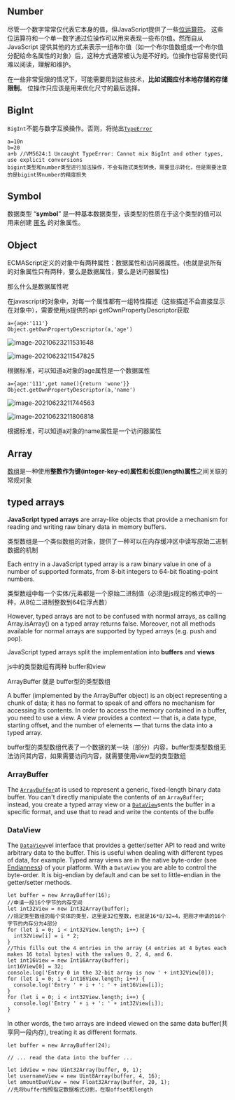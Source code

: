 ## Number

尽管一个数字常常仅代表它本身的值，但JavaScript提供了一些[位运算符](https://developer.mozilla.org/en-US/docs/Web/JavaScript/Reference/Operators/Bitwise_Operators)。 这些位运算符和一个单一数字通过位操作可以用来表现一些布尔值。然而自从 JavaScript 提供其他的方式来表示一组布尔值（如一个布尔值数组或一个布尔值分配给命名属性的对象）后，这种方式通常被认为是不好的。位操作也容易使代码难以阅读，理解和维护。

在一些非常受限的情况下，可能需要用到这些技术，**比如试图应付本地存储的存储限制**。 位操作只应该是用来优化尺寸的最后选择。

<!--比如本地只能存八个字符，那么最大个数字9999999，要存草果8个值的数字可以采用位运算，因为位运算的左移1位相当于乘以2-->

## BigInt

`BigInt`不能与数字互换操作。否则，将抛出[`TypeError`](https://developer.mozilla.org/zh-CN/docs/Web/JavaScript/Reference/Global_Objects/TypeError)

```
a=10n
b=20
a+b //VM5624:1 Uncaught TypeError: Cannot mix BigInt and other types, use explicit conversions
bigint类型和number类型进行加法操作，不会有隐式类型转换，需要显示转化，但是需要注意的是bigint转number的精度损失
```

## Symbol

数据类型 “**symbol**” 是一种基本数据类型，该类型的性质在于这个类型的值可以用来创建    <u>匿名</u>   的对象属性。



## Object

ECMAScript定义的对象中有两种属性：数据属性和访问器属性。(也就是说所有的对象属性只有两种，要么是数据属性，要么是访问器属性)

那么什么是数据属性呢

在javascript的对象中，对每一个属性都有一组特性描述（这些描述不会直接显示在对象中），需要使用js提供的api getOwnPropertyDescriptor获取

```
a={age:'111'}
Object.getOwnPropertyDescriptor(a,'age')
```

![image-20210623211531648](https://i.loli.net/2021/06/23/QlgvEZknWCaRX3M.png)

![image-20210623211547825](https://i.loli.net/2021/06/23/axhPwOupYBRe5Kd.png)

根据标准，可以知道a对象的age属性是一个数据属性

```
a={age:'111',get name(){return 'wone'}}
Object.getOwnPropertyDescriptor(a,'name')
```

![image-20210623211744563](https://i.loli.net/2021/06/23/eGJzd9rx2yHKiIt.png)

![image-20210623211806818](https://i.loli.net/2021/06/23/OrnB2z8mKPJEI9C.png)

根据标准，可以知道a对象的name属性是一个访问器属性

## Array

[数组](https://developer.mozilla.org/en-US/docs/JavaScript/Reference/Global_Objects/Array)是一种使用**整数作为键(integer-key-ed)属性和长度(length)属性**之间关联的常规对象

## typed arrays

**JavaScript typed arrays** are array-like objects that provide a mechanism for reading and writing raw binary data in memory buffers.

类型数组是一个类似数组的对象，提供了一种可以在内存缓冲区中读写原始二进制数据的机制

Each entry in a JavaScript typed array is a raw binary value in one of a number of supported formats, from 8-bit integers to 64-bit floating-point numbers.

类型数组中每一个实体/元素都是一个原始二进制值（必须是js规定的格式中的一种，从8位二进制整数到64位浮点数）

However, typed arrays are not to be confused with normal arrays, as calling Array.isArray() on a typed array returns false. Moreover, not all methods available for normal arrays are supported by typed arrays (e.g. push and pop).

JavaScript typed arrays split the implementation into **buffers** and **views**

js中的类型数组有两种 buffer和view

ArrayBuffer 就是 buffer型的类型数组

A buffer (implemented by the ArrayBuffer object) is an object representing a chunk of data; it has no format to speak of and offers no mechanism for accessing its contents. In order to access the memory contained in a buffer, you need to use a view. A view provides a context — that is, a data type, starting offset, and the number of elements — that turns the data into a typed array.

buffer型的类型数组代表了一个数据的某一块（部分）内容，buffer型类型数组无法访问其内容，如果需要访问内容，就需要使用view型的类型数组

### ArrayBuffer

The [`ArrayBuffer`](https://developer.mozilla.org/en-US/docs/Web/JavaScript/Reference/Global_Objects/ArrayBuffer)at is used to represent a generic, fixed-length binary data buffer. You can't directly manipulate the contents of an `ArrayBuffer`; instead, you create a typed array view or a [`DataView`](https://developer.mozilla.org/en-US/docs/Web/JavaScript/Reference/Global_Objects/DataView)sents the buffer in a specific format, and use that to read and write the contents of the buffe

### DataView

The [`DataView`](https://developer.mozilla.org/en-US/docs/Web/JavaScript/Reference/Global_Objects/DataView)vel interface that provides a getter/setter API to read and write arbitrary data to the buffer. This is useful when dealing with different types of data, for example. Typed array views are in the native byte-order (see [Endianness](https://developer.mozilla.org/en-US/docs/Glossary/Endianness)) of your platform. With a `DataView` you are able to control the byte-order. It is big-endian by default and can be set to little-endian in the getter/setter methods.





```
let buffer = new ArrayBuffer(16);
//申请一段16个字节的内存空间
let int32View = new Int32Array(buffer);
//规定类型数组的每个实体的类型，这里是32位整数，也就是16*8/32=4，把刚才申请的16个字节的内存分为4部分
for (let i = 0; i < int32View.length; i++) {
  int32View[i] = i * 2;
}
//This fills out the 4 entries in the array (4 entries at 4 bytes each makes 16 total bytes) with the values 0, 2, 4, and 6.
let int16View = new Int16Array(buffer);
int16View[0] = 32;
console.log('Entry 0 in the 32-bit array is now ' + int32View[0]);
for (let i = 0; i < int16View.length; i++) {
  console.log('Entry ' + i + ': ' + int16View[i]);
}
for (let i = 0; i < int32View.length; i++) {
  console.log('Entry ' + i + ': ' + int32View[i]);
}
```

In other words, the two arrays are indeed viewed on the same data buffer(共享同一段内存), treating it as different formats.

```
let buffer = new ArrayBuffer(24);

// ... read the data into the buffer ...

let idView = new Uint32Array(buffer, 0, 1);
let usernameView = new Uint8Array(buffer, 4, 16);
let amountDueView = new Float32Array(buffer, 20, 1);
//先将buffer按照指定数据格式分割，在取offset和length
```

